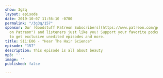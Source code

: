 ```yaml
---
show: 3g3q
layout: episode
date: 2019-10-07 11:56:10 -0700
permalink: "/3g3q/157"
sponsor: Our [Goodstuff Patreon Subscribers](https://www.patreon.com/goodstuff "Goodstuff
  on Patreon") and listeners just like you! Support your favorite podcasts directly
  to get exclusive unedited episodes and more.
title: S11:E06 - "Hear The Hair Science"
episode: "157"
description: This episode is all about beauty
mp3: ''
image: ''
published: false

---
```

